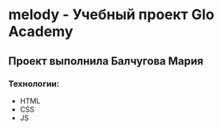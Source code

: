 # melody - Учебный проект Glo Academy
## Проект выполнила Балчугова Мария

### Технологии:
- HTML
- CSS
- JS
